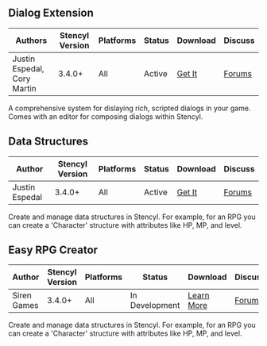## Dialog Extension

Authors | Stencyl Version | Platforms | Status | Download | Discuss
--- | --- | --- | --- | --- | ---
Justin Espedal, Cory Martin | 3.4.0+ | All | Active | <a role="button" class="btn btn-primary btn-sm" href="http://dialogextension.com/">Get It</a> | <a role="button" class="btn btn-default btn-sm" href="http://community.stencyl.com/index.php/topic,26279.0.html">Forums</a>

A comprehensive system for dislaying rich, scripted dialogs in your game. Comes with an editor for composing dialogs within Stencyl.


## Data Structures

Author | Stencyl Version | Platforms | Status | Download | Discuss
--- | --- | --- | --- | --- | ---
Justin Espedal | 3.4.0+ | All | Active | <a role="button" class="btn btn-primary btn-sm" href="http://community.stencyl.com/index.php/topic,35128.0.html">Get It</a> | <a role="button" class="btn btn-default btn-sm" href="http://community.stencyl.com/index.php/topic,35128.0.html">Forums</a>

Create and manage data structures in Stencyl. For example, for an RPG you can create a 'Character' structure with attributes like HP, MP, and level.


## Easy RPG Creator

Author | Stencyl Version | Platforms | Status | Download | Discuss
--- | --- | --- | --- | --- | ---
Siren Games | 3.4.0+ | All | In Development | <a role="button" class="btn btn-primary btn-sm" href="http://community.stencyl.com/index.php/topic,23156.0.html">Learn More</a> | <a role="button" class="btn btn-default btn-sm" href="http://community.stencyl.com/index.php/topic,23156.0.html">Forums</a>

Create and manage data structures in Stencyl. For example, for an RPG you can create a 'Character' structure with attributes like HP, MP, and level.

